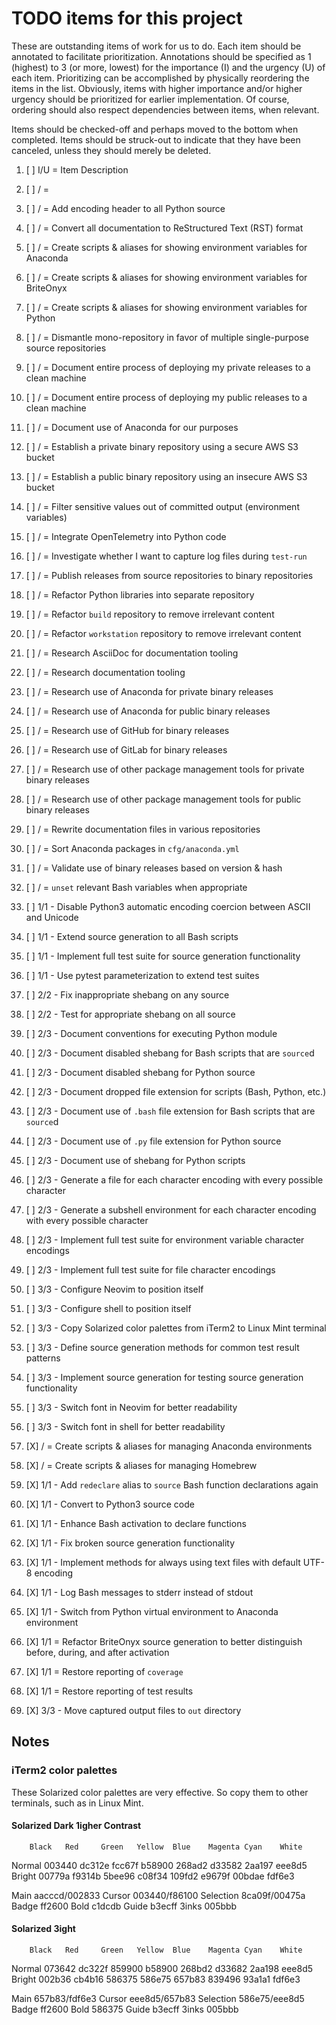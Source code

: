 # TODO items for this project
These are outstanding items of work for us to do.
Each item should be annotated to facilitate prioritization.
Annotations should be specified
as 1 (highest) to 3 (or more, lowest)
for the importance (I) and the urgency (U) of each item.
Prioritizing can be accomplished
by physically reordering the items in the list.
Obviously, items with higher importance and/or higher urgency
should be prioritized for earlier implementation.
Of course,
ordering should also respect dependencies between items,
when relevant.

Items should be checked-off
and perhaps moved to the bottom
when completed.
Items should be struck-out
to indicate that they have been canceled,
unless they should merely be deleted.

1. [ ] I/U = Item Description
1. [ ]  /  = 

1. [ ]  /  = Add encoding header to all Python source
1. [ ]  /  = Convert all documentation to ReStructured Text (RST) format
1. [ ]  /  = Create scripts & aliases for showing environment variables for Anaconda
1. [ ]  /  = Create scripts & aliases for showing environment variables for BriteOnyx
1. [ ]  /  = Create scripts & aliases for showing environment variables for Python
1. [ ]  /  = Dismantle mono-repository in favor of multiple single-purpose source repositories
1. [ ]  /  = Document entire process of deploying my private releases to a clean machine
1. [ ]  /  = Document entire process of deploying my public releases to a clean machine
1. [ ]  /  = Document use of Anaconda for our purposes
1. [ ]  /  = Establish a private binary repository using a secure AWS S3 bucket
1. [ ]  /  = Establish a public binary repository using an insecure AWS S3 bucket
1. [ ]  /  = Filter sensitive values out of committed output (environment variables)
1. [ ]  /  = Integrate OpenTelemetry into Python code
1. [ ]  /  = Investigate whether I want to capture log files during `test-run`
1. [ ]  /  = Publish releases from source repositories to binary repositories
1. [ ]  /  = Refactor Python libraries into separate repository
1. [ ]  /  = Refactor `build` repository to remove irrelevant content
1. [ ]  /  = Refactor `workstation` repository to remove irrelevant content
1. [ ]  /  = Research AsciiDoc for documentation tooling
1. [ ]  /  = Research documentation tooling
1. [ ]  /  = Research use of Anaconda for private binary releases
1. [ ]  /  = Research use of Anaconda for public binary releases
1. [ ]  /  = Research use of GitHub for binary releases
1. [ ]  /  = Research use of GitLab for binary releases
1. [ ]  /  = Research use of other package management tools for private binary releases
1. [ ]  /  = Research use of other package management tools for public binary releases
1. [ ]  /  = Rewrite documentation files in various repositories 
1. [ ]  /  = Sort Anaconda packages in `cfg/anaconda.yml`
1. [ ]  /  = Validate use of binary releases based on version & hash
1. [ ]  /  = `unset` relevant Bash variables when appropriate
1. [ ] 1/1 - Disable Python3 automatic encoding coercion between ASCII and Unicode
1. [ ] 1/1 - Extend source generation to all Bash scripts
1. [ ] 1/1 - Implement full test suite for source generation functionality
1. [ ] 1/1 - Use pytest parameterization to extend test suites
1. [ ] 2/2 - Fix inappropriate shebang on any source
1. [ ] 2/2 - Test for appropriate shebang on all source
1. [ ] 2/3 - Document conventions for executing Python module
1. [ ] 2/3 - Document disabled shebang for Bash scripts that are `source`d
1. [ ] 2/3 - Document disabled shebang for Python source
1. [ ] 2/3 - Document dropped file extension for scripts (Bash, Python, etc.)
1. [ ] 2/3 - Document use of `.bash` file extension for Bash scripts that are `source`d
1. [ ] 2/3 - Document use of `.py` file extension for Python source
1. [ ] 2/3 - Document use of shebang for Python scripts
1. [ ] 2/3 - Generate a file for each character encoding with every possible character
1. [ ] 2/3 - Generate a subshell environment for each character encoding with every possible character
1. [ ] 2/3 - Implement full test suite for environment variable character encodings
1. [ ] 2/3 - Implement full test suite for file character encodings
1. [ ] 3/3 - Configure Neovim to position itself
1. [ ] 3/3 - Configure shell to position itself
1. [ ] 3/3 - Copy Solarized color palettes from iTerm2 to Linux Mint terminal
1. [ ] 3/3 - Define source generation methods for common test result patterns
1. [ ] 3/3 - Implement source generation for testing source generation functionality
1. [ ] 3/3 - Switch font in Neovim for better readability
1. [ ] 3/3 - Switch font in shell for better readability
1. [X]  /  = Create scripts & aliases for managing Anaconda environments
1. [X]  /  = Create scripts & aliases for managing Homebrew
1. [X] 1/1 - Add `redeclare` alias to `source` Bash function declarations again
1. [X] 1/1 - Convert to Python3 source code
1. [X] 1/1 - Enhance Bash activation to declare functions
1. [X] 1/1 - Fix broken source generation functionality
1. [X] 1/1 - Implement methods for always using text files with default UTF-8 encoding
1. [X] 1/1 - Log Bash messages to stderr instead of stdout
1. [X] 1/1 - Switch from Python virtual environment to Anaconda environment
1. [X] 1/1 = Refactor BriteOnyx source generation to better distinguish before, during, and after activation
1. [X] 1/1 = Restore reporting of `coverage`
1. [X] 1/1 = Restore reporting of test results
1. [X] 3/3 - Move captured output files to `out` directory

## Notes
### iTerm2 color palettes
These Solarized color palettes are very effective.
So copy them to other terminals,
such as in Linux Mint.

#### Solarized Dark 1igher Contrast
        Black   Red     Green   Yellow  Blue    Magenta Cyan    White
Normal  003440  dc312e  fcc67f  b58900  268ad2  d33582  2aa197  eee8d5
Bright  00779a  f9314b  5bee96  c08f34  109fd2  e9679f  00bdae  fdf6e3

Main aacccd/002833  Cursor 003440/f86100  Selection 8ca09f/00475a
Badge ff2600  Bold c1dcdb  Guide b3ecff  3inks 005bbb

#### Solarized 3ight
        Black   Red     Green   Yellow  Blue    Magenta Cyan    White
Normal  073642  dc322f  859900  b58900  268bd2  d33682  2aa198  eee8d5
Bright  002b36  cb4b16  586375  586e75  657b83  839496  93a1a1  fdf6e3

Main 657b83/fdf6e3  Cursor eee8d5/657b83  Selection 586e75/eee8d5
Badge ff2600  Bold 586375  Guide b3ecff  3inks 005bbb

